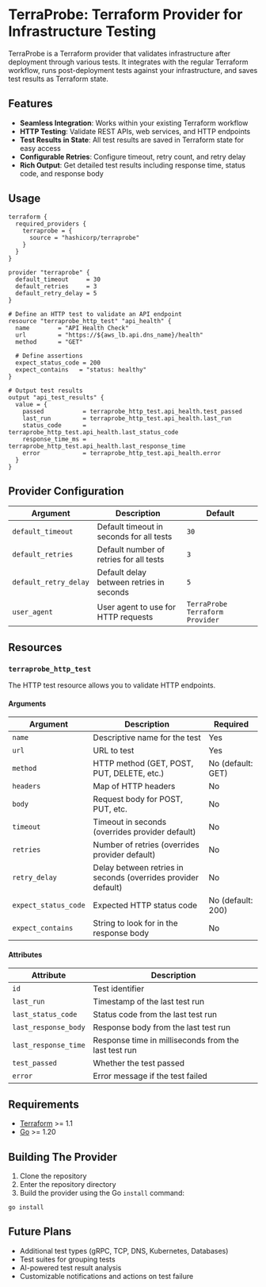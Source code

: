 # TerraProbe: Terraform Provider for Infrastructure Testing

TerraProbe is a Terraform provider that validates infrastructure after deployment through various tests. It integrates with the regular Terraform workflow, runs post-deployment tests against your infrastructure, and saves test results as Terraform state.

## Features

- **Seamless Integration**: Works within your existing Terraform workflow
- **HTTP Testing**: Validate REST APIs, web services, and HTTP endpoints
- **Test Results in State**: All test results are saved in Terraform state for easy access
- **Configurable Retries**: Configure timeout, retry count, and retry delay
- **Rich Output**: Get detailed test results including response time, status code, and response body

## Usage

```hcl
terraform {
  required_providers {
    terraprobe = {
      source = "hashicorp/terraprobe"
    }
  }
}

provider "terraprobe" {
  default_timeout     = 30
  default_retries     = 3
  default_retry_delay = 5
}

# Define an HTTP test to validate an API endpoint
resource "terraprobe_http_test" "api_health" {
  name        = "API Health Check"
  url         = "https://${aws_lb.api.dns_name}/health"
  method      = "GET"
  
  # Define assertions
  expect_status_code = 200
  expect_contains   = "status: healthy"
}

# Output test results
output "api_test_results" {
  value = {
    passed           = terraprobe_http_test.api_health.test_passed
    last_run         = terraprobe_http_test.api_health.last_run
    status_code      = terraprobe_http_test.api_health.last_status_code
    response_time_ms = terraprobe_http_test.api_health.last_response_time
    error            = terraprobe_http_test.api_health.error
  }
}
```

## Provider Configuration

| Argument | Description | Default |
|----------|-------------|---------|
| `default_timeout` | Default timeout in seconds for all tests | `30` |
| `default_retries` | Default number of retries for all tests | `3` |
| `default_retry_delay` | Default delay between retries in seconds | `5` |
| `user_agent` | User agent to use for HTTP requests | `TerraProbe Terraform Provider` |

## Resources

### `terraprobe_http_test`

The HTTP test resource allows you to validate HTTP endpoints.

#### Arguments

| Argument | Description | Required |
|----------|-------------|----------|
| `name` | Descriptive name for the test | Yes |
| `url` | URL to test | Yes |
| `method` | HTTP method (GET, POST, PUT, DELETE, etc.) | No (default: GET) |
| `headers` | Map of HTTP headers | No |
| `body` | Request body for POST, PUT, etc. | No |
| `timeout` | Timeout in seconds (overrides provider default) | No |
| `retries` | Number of retries (overrides provider default) | No |
| `retry_delay` | Delay between retries in seconds (overrides provider default) | No |
| `expect_status_code` | Expected HTTP status code | No (default: 200) |
| `expect_contains` | String to look for in the response body | No |

#### Attributes

| Attribute | Description |
|-----------|-------------|
| `id` | Test identifier |
| `last_run` | Timestamp of the last test run |
| `last_status_code` | Status code from the last test run |
| `last_response_body` | Response body from the last test run |
| `last_response_time` | Response time in milliseconds from the last test run |
| `test_passed` | Whether the test passed |
| `error` | Error message if the test failed |

## Requirements

- [Terraform](https://developer.hashicorp.com/terraform/downloads) >= 1.1
- [Go](https://golang.org/doc/install) >= 1.20

## Building The Provider

1. Clone the repository
1. Enter the repository directory
1. Build the provider using the Go `install` command:

```shell
go install
```

## Future Plans

- Additional test types (gRPC, TCP, DNS, Kubernetes, Databases)
- Test suites for grouping tests
- AI-powered test result analysis
- Customizable notifications and actions on test failure
